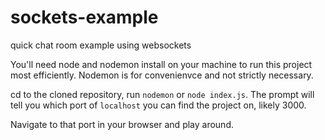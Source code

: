 # sockets-example
quick chat room example using websockets

You'll need node and nodemon install on your machine to run this project most efficiently. Nodemon is for convenienvce and not strictly necessary.

cd to the cloned repository, run `nodemon` or `node index.js`. The prompt will tell you which port of `localhost` you can find the project on, likely 3000.

Navigate to that port in your browser and play around.
